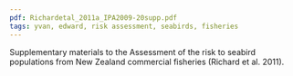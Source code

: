 ```yaml
---
pdf: Richardetal_2011a_IPA2009-20supp.pdf
tags: yvan, edward, risk assessment, seabirds, fisheries
---
```

Supplementary materials to the Assessment of the risk to seabird populations from New Zealand commercial fisheries (Richard et al. 2011).


